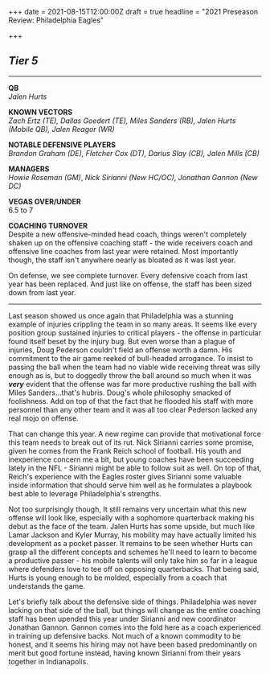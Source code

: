 +++
date = 2021-08-15T12:00:00Z
draft = true
headline = "2021 Preseason Review: Philadelphia Eagles"

+++
## _Tier 5_

***

**QB**  
_Jalen Hurts_

**KNOWN VECTORS**  
_Zach Ertz (TE), Dallas Goedert (TE), Miles Sanders (RB), Jalen Hurts (Mobile QB), Jalen Reagor (WR)_

**NOTABLE DEFENSIVE PLAYERS**  
_Brandon Graham (DE), Fletcher Cox (DT), Darius Slay (CB), Jalen Mills (CB)_

**MANAGERS**  
_Howie Roseman (GM)_, _Nick Sirianni_ _(New HC/OC), Jonathan Gannon (New DC)_

**VEGAS OVER/UNDER**  
6\.5 to 7

**COACHING TURNOVER**  
Despite a new offensive-minded head coach, things weren't completely shaken up on the offensive coaching staff - the wide receivers coach and offensive line coaches from last year were retained. Most importantly though, the staff isn't anywhere nearly as bloated as it was last year.

On defense, we see complete turnover. Every defensive coach from last year has been replaced. And just like on offense, the staff has been sized down from last year.

***

Last season showed us once again that Philadelphia was a stunning example of injuries crippling the team in so many areas. It seems like every position group sustained injuries to critical players - the offense in particular found itself beset by the injury bug. But even worse than a plague of injuries, Doug Pederson couldn't field an offense worth a damn. His commitment to the air game reeked of bull-headed arrogance. To insist to passing the ball when the team had no viable wide receiving threat was silly enough as is, but to doggedly throw the ball around so much when it was **_very_** evident that the offense was far more productive rushing the ball with Miles Sanders...that's hubris. Doug's whole philosophy smacked of foolishness. Add on top of that the fact that he flooded his staff with more personnel than any other team and it was all too clear Pederson lacked any real mojo on offense.

That can change this year. A new regime can provide that motivational force this team needs to break out of its rut. Nick Sirianni carries some promise, given he comes from the Frank Reich school of football. His youth and inexperience concern me a bit, but young coaches have been succeeding lately in the NFL - Sirianni might be able to follow suit as well. On top of that, Reich's experience with the Eagles roster gives Sirianni some valuable inside information that should serve him well as he formulates a playbook best able to leverage Philadelphia's strengths.

Not too surprisingly though, It still remains very uncertain what this new offense will look like, especially with a sophomore quarterback making his debut as the face of the team. Jalen Hurts has some upside, but much like Lamar Jackson and Kyler Murray, his mobility may have actually limited his development as a pocket passer. It remains to be seen whether Hurts can grasp all the different concepts and schemes he'll need to learn to become a productive passer - his mobile talents will only take him so far in a league where defenders love to tee off on opposing quarterbacks. That being said, Hurts is young enough to be molded, especially from a coach that understands the game.

Let's briefly talk about the defensive side of things. Philadelphia was never lacking on that side of the ball, but things will change as the entire coaching staff has been upended this year under Sirianni and new coordinator Jonathan Gannon. Gannon comes into the fold here as a coach experienced in training up defensive backs. Not much of a known commodity to be honest, and it seems his hiring may not have been based predominantly on merit but good fortune instead, having known Sirianni from their years together in Indianapolis.